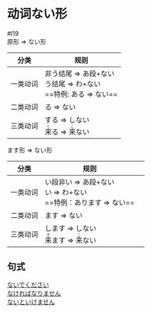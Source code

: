 # 动词ない形  

 #l19  
原形 => ない形  

|分类|规则|
|-| - |
|一类动词|非う结尾 => あ段+ない<br>う结尾 => わ+ない<br>==特例: ある => ない==|
|二类动词|る => ない|
|三类动词|する => しない<br><ruby>来<rt>く</rt></ruby>る => <ruby>来<rt>こ</rt></ruby>ない|

ます形 => ない形  

| 分类   | 规则                                                                 |     |
| ---- | ------------------------------------------------------------------ | --- |
| 一类动词 | い段非い => あ段+ない<br>い => わ+ない<br>==特例：あります => ない==       |     |
| 二类动词 | ます => ない                                                             |     |
| 三类动词 | します => しない<br><ruby>来<rt>き</rt>ます</ruby> => <ruby>来<rt>こ</rt>ない</ruby> |     |

## 句式

[ないでください](../9.sentence_pattern/ください.md#表示请求命令)  
[なければなりません](../9.sentence_pattern/なければなりません.md)  
[ないといけません](../9.sentence_pattern/ないと.md)  